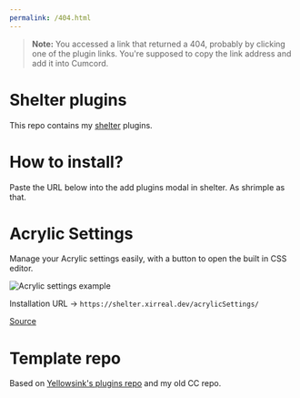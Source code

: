 ```yaml
---
permalink: /404.html
---
```

> **Note:** You accessed a link that returned a 404, probably by clicking one of the plugin links. You're supposed to copy the link address and add it into Cumcord.

# Shelter plugins

This repo contains my [shelter](https://github.com/uwu/shelter/) plugins.

# How to install?

Paste the URL below into the add plugins modal in shelter. As shrimple as that.

# Acrylic Settings

Manage your Acrylic settings easily, with a button to open the built in CSS editor.

![Acrylic settings example](https://raw.githubusercontent.com/xirreal-plugins/xirreal-plugins.github.io/master/assets/acrylicSettings.png)

Installation URL -> `https://shelter.xirreal.dev/acrylicSettings/`

[Source](https://github.com/xirreal-plugins/xirreal-plugins.github.io/tree/master/plugins/acrylicSettings)

# Template repo

Based on [Yellowsink's plugins repo](https://github.com/yellowsink/shelter-plugins/) and my old CC repo.
